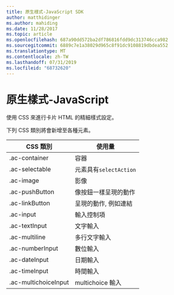 ```yaml
---
title: 原生樣式-JavaScript SDK
author: matthidinger
ms.author: mahiding
ms.date: 11/28/2017
ms.topic: article
ms.openlocfilehash: 687a90dd572ba2df786816fdd9dc313746cca982
ms.sourcegitcommit: 6889c7e1a38029d965c8f91dc9108819dbdea552
ms.translationtype: MT
ms.contentlocale: zh-TW
ms.lasthandoff: 07/31/2019
ms.locfileid: "68732620"
---
```

# <a name="native-styling---javascript"></a>原生樣式-JavaScript

使用 CSS 來進行卡片 HTML 的精細樣式設定。

下列 CSS 類別將會新增至各種元素。

| CSS 類別 | 使用量 |
|---|---|
| .ac-container | 容器 |
| .ac-selectable  | 元素具有`selectAction` |
| .ac-image | 影像 |
| .ac-pushButton | 像按鈕一樣呈現的動作 |
| .ac-linkButton  | 呈現的動作, 例如連結 |
| .ac-input | 輸入控制項|
| .ac-textInput| 文字輸入 |
| .ac-multiline | 多行文字輸入 |
| .ac-numberInput | 數位輸入|
| .ac-dateInput | 日期輸入|
| .ac-timeInput | 時間輸入 |
| .ac-multichoiceInput | multichoice 輸入|